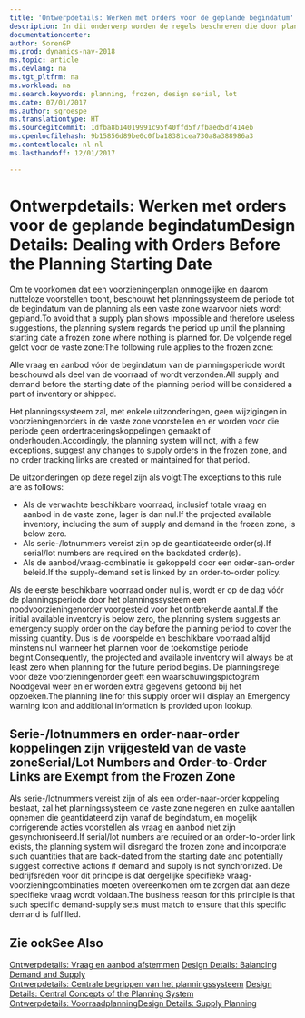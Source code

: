 ```yaml
---
title: 'Ontwerpdetails: Werken met orders voor de geplande begindatum'
description: In dit onderwerp worden de regels beschreven die door planning op orders worden toegepast in de vaste zone.
documentationcenter: 
author: SorenGP
ms.prod: dynamics-nav-2018
ms.topic: article
ms.devlang: na
ms.tgt_pltfrm: na
ms.workload: na
ms.search.keywords: planning, frozen, design serial, lot
ms.date: 07/01/2017
ms.author: sgroespe
ms.translationtype: HT
ms.sourcegitcommit: 1dfba8b14019991c95f40ffd5f7fbaed5df414eb
ms.openlocfilehash: 9b15856d89be0c0fba18381cea730a8a388986a3
ms.contentlocale: nl-nl
ms.lasthandoff: 12/01/2017

---
```

# <a name="design-details-dealing-with-orders-before-the-planning-starting-date"></a><span data-ttu-id="d4300-103">Ontwerpdetails: Werken met orders voor de geplande begindatum</span><span class="sxs-lookup"><span data-stu-id="d4300-103">Design Details: Dealing with Orders Before the Planning Starting Date</span></span>
<span data-ttu-id="d4300-104">Om te voorkomen dat een voorzieningenplan onmogelijke en daarom nutteloze voorstellen toont, beschouwt het planningssysteem de periode tot de begindatum van de planning als een vaste zone waarvoor niets wordt gepland.</span><span class="sxs-lookup"><span data-stu-id="d4300-104">To avoid that a supply plan shows impossible and therefore useless suggestions, the planning system regards the period up until the planning starting date a frozen zone where nothing is planned for.</span></span> <span data-ttu-id="d4300-105">De volgende regel geldt voor de vaste zone:</span><span class="sxs-lookup"><span data-stu-id="d4300-105">The following rule applies to the frozen zone:</span></span>  
  
<span data-ttu-id="d4300-106">Alle vraag en aanbod vóór de begindatum van de planningsperiode wordt beschouwd als deel van de voorraad of wordt verzonden.</span><span class="sxs-lookup"><span data-stu-id="d4300-106">All supply and demand before the starting date of the planning period will be considered a part of inventory or shipped.</span></span>  
  
<span data-ttu-id="d4300-107">Het planningssysteem zal, met enkele uitzonderingen, geen wijzigingen in voorzieningenorders in de vaste zone voorstellen en er worden voor die periode geen ordertraceringskoppelingen gemaakt of onderhouden.</span><span class="sxs-lookup"><span data-stu-id="d4300-107">Accordingly, the planning system will not, with a few exceptions, suggest any changes to supply orders in the frozen zone, and no order tracking links are created or maintained for that period.</span></span>  
  
<span data-ttu-id="d4300-108">De uitzonderingen op deze regel zijn als volgt:</span><span class="sxs-lookup"><span data-stu-id="d4300-108">The exceptions to this rule are as follows:</span></span>  
  
* <span data-ttu-id="d4300-109">Als de verwachte beschikbare voorraad, inclusief totale vraag en aanbod in de vaste zone, lager is dan nul.</span><span class="sxs-lookup"><span data-stu-id="d4300-109">If the projected available inventory, including the sum of supply and demand in the frozen zone, is below zero.</span></span>  
* <span data-ttu-id="d4300-110">Als serie-/lotnummers vereist zijn op de geantidateerde order(s).</span><span class="sxs-lookup"><span data-stu-id="d4300-110">If serial/lot numbers are required on the backdated order(s).</span></span>  
* <span data-ttu-id="d4300-111">Als de aanbod/vraag-combinatie is gekoppeld door een order-aan-order beleid.</span><span class="sxs-lookup"><span data-stu-id="d4300-111">If the supply-demand set is linked by an order-to-order policy.</span></span>  
  
<span data-ttu-id="d4300-112">Als de eerste beschikbare voorraad onder nul is, wordt er op de dag vóór de planningsperiode door het planningssysteem een noodvoorzieningenorder voorgesteld voor het ontbrekende aantal.</span><span class="sxs-lookup"><span data-stu-id="d4300-112">If the initial available inventory is below zero, the planning system suggests an emergency supply order on the day before the planning period to cover the missing quantity.</span></span> <span data-ttu-id="d4300-113">Dus is de voorspelde en beschikbare voorraad altijd minstens nul wanneer het plannen voor de toekomstige periode begint.</span><span class="sxs-lookup"><span data-stu-id="d4300-113">Consequently, the projected and available inventory will always be at least zero when planning for the future period begins.</span></span> <span data-ttu-id="d4300-114">De planningsregel voor deze voorzieningenorder geeft een waarschuwingspictogram Noodgeval weer en er worden extra gegevens getoond bij het opzoeken.</span><span class="sxs-lookup"><span data-stu-id="d4300-114">The planning line for this supply order will display an Emergency warning icon and additional information is provided upon lookup.</span></span>  
  
## <a name="seriallot-numbers-and-order-to-order-links-are-exempt-from-the-frozen-zone"></a><span data-ttu-id="d4300-115">Serie-/lotnummers en order-naar-order koppelingen zijn vrijgesteld van de vaste zone</span><span class="sxs-lookup"><span data-stu-id="d4300-115">Serial/Lot Numbers and Order-to-Order Links are Exempt from the Frozen Zone</span></span>  
<span data-ttu-id="d4300-116">Als serie-/lotnummers vereist zijn of als een order-naar-order koppeling bestaat, zal het planningssysteem de vaste zone negeren en zulke aantallen opnemen die geantidateerd zijn vanaf de begindatum, en mogelijk corrigerende acties voorstellen als vraag en aanbod niet zijn gesynchroniseerd.</span><span class="sxs-lookup"><span data-stu-id="d4300-116">If serial/lot numbers are required or an order-to-order link exists, the planning system will disregard the frozen zone and incorporate such quantities that are back-dated from the starting date and potentially suggest corrective actions if demand and supply is not synchronized.</span></span> <span data-ttu-id="d4300-117">De bedrijfsreden voor dit principe is dat dergelijke specifieke vraag-voorzieningcombinaties moeten overeenkomen om te zorgen dat aan deze specifieke vraag wordt voldaan.</span><span class="sxs-lookup"><span data-stu-id="d4300-117">The business reason for this principle is that such specific demand-supply sets must match to ensure that this specific demand is fulfilled.</span></span>  
  
## <a name="see-also"></a><span data-ttu-id="d4300-118">Zie ook</span><span class="sxs-lookup"><span data-stu-id="d4300-118">See Also</span></span>  
<span data-ttu-id="d4300-119">[Ontwerpdetails: Vraag en aanbod afstemmen](design-details-balancing-demand-and-supply.md) </span><span class="sxs-lookup"><span data-stu-id="d4300-119">[Design Details: Balancing Demand and Supply](design-details-balancing-demand-and-supply.md) </span></span>  
<span data-ttu-id="d4300-120">[Ontwerpdetails: Centrale begrippen van het planningssysteem](design-details-central-concepts-of-the-planning-system.md) </span><span class="sxs-lookup"><span data-stu-id="d4300-120">[Design Details: Central Concepts of the Planning System](design-details-central-concepts-of-the-planning-system.md) </span></span>  
[<span data-ttu-id="d4300-121">Ontwerpdetails: Voorraadplanning</span><span class="sxs-lookup"><span data-stu-id="d4300-121">Design Details: Supply Planning</span></span>](design-details-supply-planning.md)

